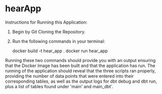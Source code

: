 # hearApp

Instructions for Running this Application: 

1. Begin by Git Cloning the Repository.
2. Run the following commands in your terminal:

   docker build -t hear_app .
   docker run hear_app

Running these two commands should provide you with an output ensuring that the Docker Image has been built and that the application has run. The running of the application should reveal that the three scripts ran properly, providing the number of data points that were entered into their corresponding tables, as well as the output logs for dbt debug and dbt run, plus a list of tables found under 'main' and main_dbt'. 

   
